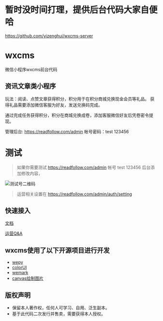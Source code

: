 #  暂时没时间打理，提供后台代码大家自便哈

https://github.com/yizenghui/wxcms-server

# wxcms

微信小程序wxcms前台代码


## 资讯文章类小程序

玩法：阅读、点赞文章获得积分，积分用于在积分商城兑换现金会员等礼品。
获得礼品需要添加微信客服为好友，发送兑换码完成。

通过完成任务获得积分，积分在商城兑换成卷，添加客服微信好友后凭卷密令提现。

管理后台: https://readfollow.com/admin
帐号密码：test 123456




# 测试
 > 如果你需要测试 https://readfollow.com/admin   帐号 test 123456 后台添加修改内容， 
 
 ![测试号二维码](/screenshot/wxcmsdemo.jpg)
 
 > 运营相关设置在 https://readfollow.com/admin/auth/setting

## 快速接入
[文档](GUIDE.md)

[运营Q&A](Q&A.md)

## wxcms使用了以下开源项目进行开发

* [wepy](https://github.com/Tencent/wepy)
* [colorUI](https://github.com/weilanwl/ColorUI)
* [wemark](https://github.com/TooBug/wemark)
* [canvas绘制图片](https://github.com/simmzl/wepy_canvas_drawer)
 

## 版权声明

* 保留本人著作权，任何人可学习、自用、泛生副本。
* 基于此代码二次发行并售卖，需要获得本人授权。
